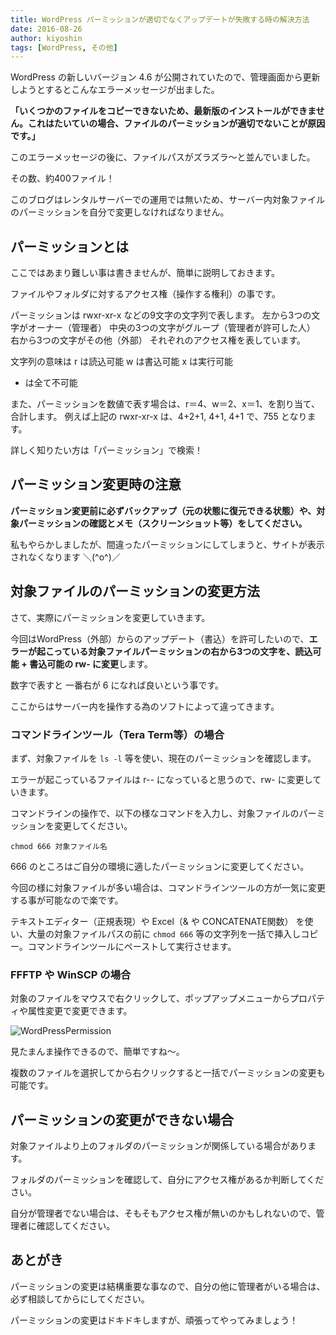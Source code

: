 ```yaml
---
title: WordPress パーミッションが適切でなくアップデートが失敗する時の解決方法
date: 2016-08-26
author: kiyoshin
tags: [WordPress, その他]
---
```


WordPress の新しいバージョン 4.6 が公開されていたので、管理画面から更新しようとするとこんなエラーメッセージが出ました。

**「いくつかのファイルをコピーできないため、最新版のインストールができません。これはたいていの場合、ファイルのパーミッションが適切でないことが原因です。」**

このエラーメッセージの後に、ファイルパスがズラズラ～と並んでいました。

その数、約400ファイル！

このブログはレンタルサーバーでの運用では無いため、サーバー内対象ファイルのパーミッションを自分で変更しなければなりません。

## パーミッションとは
ここではあまり難しい事は書きませんが、簡単に説明しておきます。

ファイルやフォルダに対するアクセス権（操作する権利）の事です。

パーミッションは rwxr-xr-x などの9文字の文字列で表します。
左から3つの文字がオーナー（管理者）
中央の3つの文字がグループ（管理者が許可した人）
右から3つの文字がその他（外部）
それぞれのアクセス権を表しています。

文字列の意味は
r は読込可能
w は書込可能
x は実行可能
- は全て不可能

また、パーミッションを数値で表す場合は、r＝4、w＝2、x＝1、を割り当て、合計します。
例えば上記の rwxr-xr-x は、4+2+1, 4+1, 4+1 で、755 となります。

詳しく知りたい方は「パーミッション」で検索！

## パーミッション変更時の注意
**パーミッション変更前に必ずバックアップ（元の状態に復元できる状態）や、対象パーミッションの確認とメモ（スクリーンショット等）をしてください。**

私もやらかしましたが、間違ったパーミッションにしてしまうと、サイトが表示されなくなります ＼(^o^)／

## 対象ファイルのパーミッションの変更方法
さて、実際にパーミッションを変更していきます。

今回はWordPress（外部）からのアップデート（書込）を許可したいので、**エラーが起こっている対象ファイルパーミッションの右から3つの文字を、読込可能 + 書込可能の rw- に変更**します。

数字で表すと 一番右が 6 になれば良いという事です。

ここからはサーバー内を操作する為のソフトによって違ってきます。

### コマンドラインツール（Tera Term等）の場合
まず、対象ファイルを ` ls -l ` 等を使い、現在のパーミッションを確認します。

エラーが起こっているファイルは r-- になっていると思うので、rw- に変更していきます。

コマンドラインの操作で、以下の様なコマンドを入力し、対象ファイルのパーミッションを変更してください。

` chmod 666 対象ファイル名 `

666 のところはご自分の環境に適したパーミッションに変更してください。

今回の様に対象ファイルが多い場合は、コマンドラインツールの方が一気に変更する事が可能なので楽です。

テキストエディター（正規表現）や Excel（& や CONCATENATE関数） を使い、大量の対象ファイルパスの前に `chmod 666` 等の文字列を一括で挿入しコピー。コマンドラインツールにペーストして実行させます。

### FFFTP や WinSCP の場合
対象のファイルをマウスで右クリックして、ポップアップメニューからプロパティや属性変更で変更できます。

![WordPressPermission](images/wordpress-permissionerror-1.png)

見たまんま操作できるので、簡単ですね～。

複数のファイルを選択してから右クリックすると一括でパーミッションの変更も可能です。

## パーミッションの変更ができない場合
対象ファイルより上のフォルダのパーミッションが関係している場合があります。

フォルダのパーミッションを確認して、自分にアクセス権があるか判断してください。

自分が管理者でない場合は、そもそもアクセス権が無いのかもしれないので、管理者に確認してください。

## あとがき
パーミッションの変更は結構重要な事なので、自分の他に管理者がいる場合は、必ず相談してからにしてください。

パーミッションの変更はドキドキしますが、頑張ってやってみましょう！